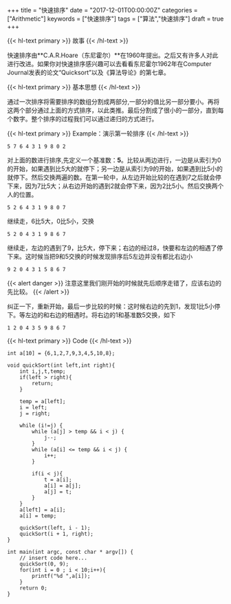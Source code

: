 +++
title = "快速排序"
date = "2017-12-01T00:00:00Z"
categories = ["Arithmetic"]
keywords = ["快速排序"]
tags = ["算法","快速排序"]
draft = true
+++


{{< hl-text primary >}}
故事
{{< /hl-text >}}

快速排序由**C.A.R.Hoare（东尼霍尔）**在1960年提出。之后又有许多人对此进行改进。如果你对快速排序感兴趣可以去看看东尼霍尔1962年在Computer Journal发表的论文“Quicksort”以及《算法导论》的第七章。<!--more-->

</b>
{{< hl-text primary >}}
基本思想
{{< /hl-text >}}

通过一次排序将需要排序的数组分割成两部分,一部分的值比另一部分要小。再将这两个部分通过上面的方式排序，以此类推。最后分割成了很小的一部分，直到每个数字。整个排序的过程我们可以通过递归的方式进行。


</b>
{{< hl-text primary >}}
Example：演示第一轮排序
{{< /hl-text >}}

```
5 7 6 4 3 1 9 8 0 2
```
对上面的数进行排序,先定义一个基准数：**5**。比较从两边进行，一边是从索引为0的开始，如果遇到比5大的就停下；另一边是从索引为9的开始，如果遇到比5小的就停下。然后交换两遍的数。在第一轮中，从左边开始比较的在遇到7之后就会停下来，因为7比5大；从右边开始的遇到2就会停下来，因为2比5小。然后交换两个人的位置。
```
5 2 6 4 3 1 9 8 0 7
```
继续走，6比5大，0比5小，交换
```
5 2 0 4 3 1 9 8 6 7
```
继续走，左边的遇到了9，比5大，停下来；右边的经过8，快要和左边的相遇了停下来。这时候当把9和5交换的时候发现排序后5左边并没有都比右边小

```
9 2 0 4 3 1 5 8 6 7
```
{{< alert danger >}}
注意这里我们刚开始的时候就先后顺序走错了，应该右边的先比较。
{{< /alert >}}

纠正一下，重新开始，最后一步比较的时候：这时候右边的先到1，发现1比5小停下。等左边的和右边的相遇时。将右边的1和基准数5交换，如下
```
1 2 0 4 3 5 9 8 6 7
```
{{< hl-text primary >}}
Code
{{< /hl-text >}}

```
int a[10] = {6,1,2,7,9,3,4,5,10,8};

void quickSort(int left,int right){
    int i,j,t,temp;
    if(left > right){
        return;
    }
    
    temp = a[left];
    i = left;
    j = right;
    
    while (i!=j) {
        while (a[j] > temp && i < j) {
            j--;
        }
        while (a[i] <= temp && i < j) {
            i++;
        }
        
        if(i < j){
            t = a[i];
            a[i] = a[j];
            a[j] = t;
        }
    }
    a[left] = a[i];
    a[i] = temp;
    
    quickSort(left, i - 1);
    quickSort(i + 1, right);
}

int main(int argc, const char * argv[]) {
    // insert code here...
    quickSort(0, 9);
    for(int i = 0 ; i < 10;i++){
        printf("%d ",a[i]);
    }
    return 0;
}
```



